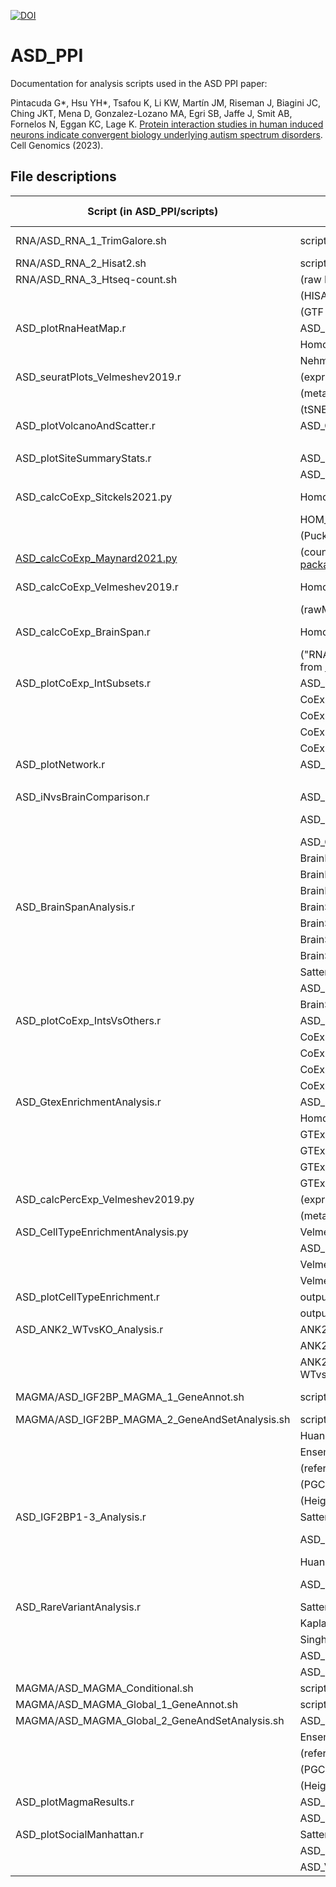 <!-- badges: start -->
[![DOI](https://zenodo.org/badge/490042485.svg)](https://zenodo.org/badge/latestdoi/490042485)
<!-- badges: end -->

# ASD_PPI
Documentation for analysis scripts used in the ASD PPI paper:

Pintacuda G*, Hsu YH*, Tsafou K, Li KW, Martín JM, Riseman J, Biagini JC, Ching JKT, Mena D, Gonzalez-Lozano MA, Egri SB, Jaffe J, Smit AB, Fornelos N, Eggan KC, Lage K. [Protein interaction studies in human induced neurons indicate convergent biology underlying autism spectrum disorders](https://doi.org/10.1016/j.xgen.2022.100250). Cell Genomics (2023).

## File descriptions

| Script (in ASD_PPI/scripts)                                          | Input (in ASD_PPI/data, unless indicated otherwise)                                                                                                                                                                                                                             | Output (in ASD_PPI/output, unless indicated otherwise)                  | Paper figures/tables |
| -------------------------------------------------------------------- | ------------------------------------------------------------------------------------------------------------------------------------------------------------------------------------------------------------------------------------------------------------------------------- | ----------------------------------------------------------------------- | -------------------- |
| RNA/ASD_RNA_1_TrimGalore.sh                                          | scripts/RNA/ASD_RNA_1_TrimGalore.param                                                                                                                                                                                                                                          | (reformatted: data/ASD_RNAseq_geneCounts_noTail.tsv)                    |                      |
| RNA/ASD_RNA_2_Hisat2.sh                                              | scripts/RNA/ASD_RNA_2_Hisat2.param                                                                                                                                                                                                                                              |                                                                         |                      |
| RNA/ASD_RNA_3_Htseq-count.sh                                         | (raw FASTQ files deposited to GEO: [GSE178896](https://www.ncbi.nlm.nih.gov/geo/query/acc.cgi?acc=GSE178896))                                                                                                                                                                   |                                                                         |                      |
|                                                                      | (HISAT2 index files [genome with transcripts] downloaded from [here](https://genome-idx.s3.amazonaws.com/hisat/grch38_tran.tar.gz))                                                                                                                                             |                                                                         |                      |
|                                                                      | (GTF file downloaded from here)                                                                                                                                                                                                                                                 |                                                                         |                      |
| ASD_plotRnaHeatMap.r                                                 | ASD_RNAseq_geneCounts_noTail.tsv                                                                                                                                                                                                                                                | ASD_RNA_geneAvgLcpm.txt                                                 |                      |
|                                                                      | Homo_sapiens.GRCh38.84.GeneAnnotations.txt                                                                                                                                                                                                                                      | ASD_RNA_SatterstromHeatMap.pdf                                          | Fig 1C               |
|                                                                      | Nehme2018_MarkerGenes.txt                                                                                                                                                                                                                                                       | ASD_RNA_MarkerGenesHeatMap.pdf                                          | Fig S1A              |
| ASD_seuratPlots_Velmeshev2019.r                                      | (exprMatrix.tsv.gz downloaded from [here](https://cells.ucsc.edu/?ds=autism))                                                                                                                                                                                                   | ASD_Velmeshev2019_DimPlot.png                                           | Fig S1B              |
|                                                                      | (meta.tsv downloaded from [here](https://cells.ucsc.edu/?ds=autism))                                                                                                                                                                                                            | ASD_Velmeshev2019_BaitFeaturePlots.png                                  | Fig S1C              |
|                                                                      | (tSNE.coords.tsv.gz downloaded from [here](https://cells.ucsc.edu/?ds=autism))                                                                                                                                                                                                  |                                                                         |                      |
| ASD_plotVolcanoAndScatter.r                                          | ASD_GenoppiResults.xlsx                                                                                                                                                                                                                                                         | ASD_Scatter_InWebVolcanos_13IPs.pdf                                     | Fig 2A,B, S2         |
|                                                                      |                                                                                                                                                                                                                                                                                 | ASD_ANK2_PTEN_DYRK1A_Volcanos.pdf                                       | Fig 4B, 5A, 6D       |
| ASD_plotSiteSummaryStats.r                                           | ASD_IpSummaryStats.txt                                                                                                                                                                                                                                                          | ASD_SiteSummaryStats_BoxPlots.pdf                                       | Fig S3A              |
|                                                                      | ASD_IpComparisonStats.txt                                                                                                                                                                                                                                                       | ASD_IpPairsBySite_BoxPlots.pdf                                          | Fig S3B              |
| ASD_calcCoExp_Sitckels2021.py                                        | Homo_sapiens.GRCh38.84.GeneAnnotations.txt                                                                                                                                                                                                                                      | (filtered: data/CoExp/Stickels2021_ASD-Baits_CoExpFisherNegLogP.txt.gz) |                      |
|                                                                      | HOM_MouseHumanSequence.rpt.txt                                                                                                                                                                                                                                                  |                                                                         |                      |
|                                                                      | (Puck_190921_19.digital_expression.txt.gz downloaded from [here](https://singlecell.broadinstitute.org/single_cell/data/public/SCP815/highly-sensitive-spatial-transcriptomics-at-near-cellular-resolution-with-slide-seqv2?filename=Puck_190921_19.digital_expression.txt.gz)) |                                                                         |                      |
| [ASD_calcCoExp_Maynard2021.py](http://scz_calccoexp_maynard2021.py/) | (counts matrix and metadata downloaded from [spatialLIBD R package](https://github.com/LieberInstitute/HumanPilot))                                                                                                                                                             | (filtered: data/CoExp/Maynard2021_ASD-Baits_CoExpFisherNegLogP.txt.gz)  |                      |
| ASD_calcCoExp_Velmeshev2019.r                                        | Homo_sapiens.GRCh38.84.GeneAnnotations.txt                                                                                                                                                                                                                                      | (filtered: data/CoExp/Velmeshev2019_ASD-Baits_CoExpPropRho.txt.gz)      |                      |
|                                                                      | (rawMatrix.zip downloaded from [here](https://cells.ucsc.edu/?ds=autism))                                                                                                                                                                                                       |                                                                         |                      |
| ASD_calcCoExp_BrainSpan.r                                            | Homo_sapiens.GRCh38.84.GeneAnnotations.txt                                                                                                                                                                                                                                      | (filtered: data/CoExp/BrainSpan_ASD-Baits_CoExpPropRho.txt.gz)          |                      |
|                                                                      | ("RNA-Seq Gencode v10 summarized to genes" data downloaded from [here](https://www.brainspan.org/api/v2/well_known_file_download/267666525))                                                                                                                                    |                                                                         |                      |
| ASD_plotCoExp_IntSubsets.r                                           | ASD_IntSubsetTable.txt                                                                                                                                                                                                                                                          | ASD_CoExp_IntSubsets_ViolinPlots.pdf                                    | Fig S3D,E            |
|                                                                      | CoExp/Stickels2021_ASD-Baits_CoExpFisherNegLogP.txt.gz                                                                                                                                                                                                                          | ASD_CoExp_IntSubsets-Sites_ViolinPlots.pdf                              | Fig S3C              |
|                                                                      | CoExp/Maynard2021_ASD-Baits_CoExpFisherNegLogP.txt.gz                                                                                                                                                                                                                           |                                                                         |                      |
|                                                                      | CoExp/Velmeshev2019_ASD-Baits_CoExpPropRho.txt.gz                                                                                                                                                                                                                               |                                                                         |                      |
|                                                                      | CoExp/BrainSpan_ASD-Baits_CoExpPropRho.txt.gz                                                                                                                                                                                                                                   |                                                                         |                      |
| ASD_plotNetwork.r                                                    | ASD_MasterInteractorTable.txt                                                                                                                                                                                                                                                   | ASD_NetworkPlot.pdf                                                     | Fig 2C               |
|                                                                      |                                                                                                                                                                                                                                                                                 | ASD_NetowrkPieCharts.pdf                                                | Fig 2D,E             |
| ASD_iNvsBrainComparison.r                                            | ASD_MasterInteractorTable.txt                                                                                                                                                                                                                                                   | ASD_BrainVolcanos_iNoverlay.pdf                                         | Fig S7B              |
|                                                                      | ASD_IntSubsetTable.txt                                                                                                                                                                                                                                                          | ASD_iNvsBrain_OverlapEnrichment.txt                                     | Fig 2G, S7C, Data S2 |
|                                                                      | ASD_GenoppiResults.xlsx                                                                                                                                                                                                                                                         |                                                                         |                      |
|                                                                      | BrainIPs_Filtered/SCN2A.pep1.bait2.FilteredNonInts.txt                                                                                                                                                                                                                          |                                                                         |                      |
|                                                                      | BrainIPs_Filtered/SHANK3.pep1.bait2.FilteredNonInts.txt                                                                                                                                                                                                                         |                                                                         |                      |
|                                                                      | BrainIPs_Filtered/SYNGAP1.pep1.bait2.FilteredNonInts.txt                                                                                                                                                                                                                        |                                                                         |                      |
| ASD_BrainSpanAnalysis.r                                              | BrainSpan/array_expression_matrix.processed.csv                                                                                                                                                                                                                                 | ASD_SatterstromOverlap_BrainSpanPlot.pdf                                | Fig S11D             |
|                                                                      | BrainSpan/rows_metadata.filtered.csv                                                                                                                                                                                                                                            | ASD_BrainSpanPlots.pdf                                                  | Fig S8A,B            |
|                                                                      | BrainSpan/columns_metadata.csv                                                                                                                                                                                                                                                  |                                                                         |                      |
|                                                                      | BrainSpan/age.mapping.csv                                                                                                                                                                                                                                                       |                                                                         |                      |
|                                                                      | Satterstrom2020_TableS2_Autosomal.txt                                                                                                                                                                                                                                           |                                                                         |                      |
|                                                                      | ASD_MasterInteractorTable.txt                                                                                                                                                                                                                                                   |                                                                         |                      |
|                                                                      | BrainSpan/ASD_iN_brain_BrainSpanValues.tsv                                                                                                                                                                                                                                      |                                                                         |                      |
| ASD_plotCoExp_IntsVsOthers.r                                         | ASD_MasterInteractorTable.txt                                                                                                                                                                                                                                                   | ASD_CoExp_ViolinPlots.pdf                                               | Fig S8C              |
|                                                                      | CoExp/Stickels2021_ASD-Baits_CoExpFisherNegLogP.txt.gz                                                                                                                                                                                                                          | ASD_CoExp-Maynard2021_ViolinPlot.pdf                                    | Fig 2H               |
|                                                                      | CoExp/Maynard2021_ASD-Baits_CoExpFisherNegLogP.txt.gz                                                                                                                                                                                                                           |                                                                         |                      |
|                                                                      | CoExp/Velmeshev2019_ASD-Baits_CoExpPropRho.txt.gz                                                                                                                                                                                                                               |                                                                         |                      |
|                                                                      | CoExp/BrainSpan_ASD-Baits_CoExpPropRho.txt.gz                                                                                                                                                                                                                                   |                                                                         |                      |
| ASD_GtexEnrichmentAnalysis.r                                         | ASD_MasterInteractorTable_withInWeb.txt                                                                                                                                                                                                                                         | ASD_GtexEnrichment.txt                                                  | Table S6             |
|                                                                      | Homo_sapiens.GRCh38.84.GeneAnnotations.txt                                                                                                                                                                                                                                      | ASD_GtexEnrichment_BarPlots.pdf                                         | Fig 3A,B, S8D        |
|                                                                      | GTEx/GTEx.tstat.tsv                                                                                                                                                                                                                                                             |                                                                         |                      |
|                                                                      | GTEx/GTEx.tissue.names.tsv                                                                                                                                                                                                                                                      |                                                                         |                      |
|                                                                      | GTEx/GTEx_brain.tstat.tsv                                                                                                                                                                                                                                                       |                                                                         |                      |
|                                                                      | GTEx/GTEx_brain.tissue.names.tsv                                                                                                                                                                                                                                                |                                                                         |                      |
| ASD_calcPercExp_Velmeshev2019.py                                     | (exprMatrix.tsv.gz downloaded from [here](https://cells.ucsc.edu/?ds=autism))                                                                                                                                                                                                   | data/Velmeshev2019_PercExpMatrix.txt.gz                                 |                      |
|                                                                      | (meta.tsv downloaded from [here](https://cells.ucsc.edu/?ds=autism))                                                                                                                                                                                                            |                                                                         |                      |
| ASD_CellTypeEnrichmentAnalysis.py                                    | Velmeshev2019_genes.tsv                                                                                                                                                                                                                                                         | ASD_scExpEnrichment.txt                                                 | Table S6             |
|                                                                      | ASD_MasterInteractorTable.txt                                                                                                                                                                                                                                                   | ASD_scDegEnrichment.txt                                                 | Table S6             |
|                                                                      | Velmeshev2019_PercExpMatrix.txt.gz                                                                                                                                                                                                                                              |                                                                         |                      |
|                                                                      | Velmeshev2019_DataS4.xls                                                                                                                                                                                                                                                        |                                                                         |                      |
| ASD_plotCellTypeEnrichment.r                                         | output/ASD_scExpEnrichment.txt                                                                                                                                                                                                                                                  | ASD_CellTypeEnrichment_FacetBarPlots.pdf                                | Fig S9               |
|                                                                      | output/ASD_scDegEnrichment.txt                                                                                                                                                                                                                                                  | ASD_CellTypeEnrichment_SingleBarPlots.pdf                               | Fig 3C,D             |
| ASD_ANK2_WTvsKO_Analysis.r                                           | ANK2_WTvsMUT/ANK2-WT.pep1.bait2.MinImp.GenoppiStats.txt                                                                                                                                                                                                                         | ASD_ANK2_WTvsKO_Plots.pdf                                               | Fig S10B             |
|                                                                      | ANK2_WTvsMUT/ANK2-MUT.pep1.bait2.MinImp.GenoppiStats.txt                                                                                                                                                                                                                        | ASD_ANK2_WTvsKO_CellularComponentEnrichment.txt                         | Table S7             |
|                                                                      | ANK2_WTvsMUT/ANK2-WTvsMUT.pep1.bait2.MinImp.GenoppiStats.txt                                                                                                                                                                                                                    |                                                                         |                      |
| MAGMA/ASD_IGF2BP_MAGMA_1_GeneAnnot.sh                                | scripts/MAGMA/ASD_IGF2BP_MAGMA_1_GeneAnnot.param                                                                                                                                                                                                                                | (merged/reformatted: data/ASD_IGF2BPtargets_MagmaResults.txt)           | Table S8             |
| MAGMA/ASD_IGF2BP_MAGMA_2_GeneAndSetAnalysis.sh                       | scripts/MAGMA/ASD_IGF2BP_MAGMA_2_GeneAndSetAnalysis.param                                                                                                                                                                                                                       |                                                                         |                      |
|                                                                      | Huang2018_IGF2BP1-3_RNAtargets.txt                                                                                                                                                                                                                                              |                                                                         |                      |
|                                                                      | Ensembl_BioMart_GRCh37.gene.loc                                                                                                                                                                                                                                                 |                                                                         |                      |
|                                                                      | (reference data downloaded from [here](https://ctg.cncr.nl/software/MAGMA/ref_data/g1000_eur.zip))                                                                                                                                                                              |                                                                         |                      |
|                                                                      | (PGC GWAS summary statistics downloaded from [here](https://www.med.unc.edu/pgc/download-results))                                                                                                                                                                              |                                                                         |                      |
|                                                                      | (Height GWAS summary statistics downlaoded from [here](https://portals.broadinstitute.org/collaboration/giant/index.php/GIANT_consortium_data_files))                                                                                                                           |                                                                         |                      |
| ASD_IGF2BP1-3_Analysis.r                                             | Satterstrom2020_TableS2_Autosomal.txt                                                                                                                                                                                                                                           | ASD_IGF2BPtargets-ASDgenes_OverlapEnrichment.txt                        | Table S8             |
|                                                                      | ASD_MasterInteractorTable.txt                                                                                                                                                                                                                                                   | ASD_IGF2BPtargets-ASDgenes_OverlapEnrichmentPlot.pdf                    | Fig 6A,B             |
|                                                                      | Huang2018_IGF2BP1-3_RNAtargets.txt                                                                                                                                                                                                                                              | ASD_IGF2BPtargets-Networks_OverlapEnrichment.txt                        | Table S8             |
|                                                                      | ASD_IGF2BPtargets_MagmaResults.txt                                                                                                                                                                                                                                              | ASD_IGF2BPtargets-Networks_OverlapEnrichmentPlot.pdf                    | Fig 6C               |
| ASD_RareVariantAnalysis.r                                            | Satterstrom2020_TableS2_Autosomal.txt                                                                                                                                                                                                                                           | ASD_RareVariantEnrichment.txt                                           | Table S9             |
|                                                                      | Kaplanis2020_TableS2.txt                                                                                                                                                                                                                                                        | ASD_RareVariantEnrichment_HeatMaps.pdf                                  | Fig S11A,B           |
|                                                                      | Singh2022_SCHEMA_SuppTable5.csv                                                                                                                                                                                                                                                 | ASD_RareVariantEnrichment_BarPlots.pdf                                  | Fig 7A               |
|                                                                      | ASD_MasterInteractorTable_withInWeb.txt                                                                                                                                                                                                                                         |                                                                         |                      |
|                                                                      | ASD_RareVariantAnalysis.networks                                                                                                                                                                                                                                                |                                                                         |                      |
| MAGMA/ASD_MAGMA_Conditional.sh                                       | scripts/MAGMA/ASD_MAGMA_Conditional.param                                                                                                                                                                                                                                       | (merged/reformatted: data/ASD_MagmaResults.txt)                         | Table S9             |
| MAGMA/ASD_MAGMA_Global_1_GeneAnnot.sh                                | scripts/MAGMA/ASD_MAGMA_Global_2_GeneAndSetAnalysis.param                                                                                                                                                                                                                       |                                                                         |                      |
| MAGMA/ASD_MAGMA_Global_2_GeneAndSetAnalysis.sh                       | ASD_MasterInteractorTable_withInWeb.txt                                                                                                                                                                                                                                         |                                                                         |                      |
|                                                                      | Ensembl_BioMart_GRCh37.gene.loc                                                                                                                                                                                                                                                 |                                                                         |                      |
|                                                                      | (reference data downloaded from [here](https://ctg.cncr.nl/software/MAGMA/ref_data/g1000_eur.zip))                                                                                                                                                                              |                                                                         |                      |
|                                                                      | (PGC GWAS summary statistics downloaded from [here](https://www.med.unc.edu/pgc/download-results))                                                                                                                                                                              |                                                                         |                      |
|                                                                      | (Height GWAS summary statistics downlaoded from [here](https://portals.broadinstitute.org/collaboration/giant/index.php/GIANT_consortium_data_files))                                                                                                                           |                                                                         |                      |
| ASD_plotMagmaResults.r                                               | ASD_MasterInteractorTable.txt                                                                                                                                                                                                                                                   | ASD_MagmaResults_FacetHeatMap.pdf                                       | Fig S11C             |
|                                                                      | ASD_MagmaResults.txt                                                                                                                                                                                                                                                            |                                                                         |                      |
| ASD_plotSocialManhattan.r                                            | Satterstrom2020_TableS2_Autosomal.txt                                                                                                                                                                                                                                           | ASD_SocialManhattanPlot.pdf                                             | Fig 7B               |
|                                                                      | ASD_MasterInteractorTable.txt                                                                                                                                                                                                                                                   |                                                                         |                      |
|                                                                      | ASD_ValidationSummary.txt                                                                                                                                                                                                                                                       |
